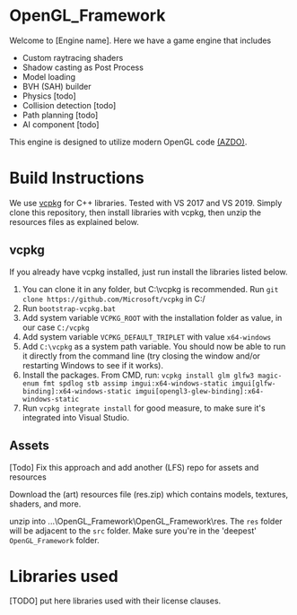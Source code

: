 # OpenGL_Framework
Welcome to [Engine name]. Here we have a game engine that includes
- Custom raytracing shaders
- Shadow casting as Post Process
- Model loading
- BVH (SAH) builder
- Physics [todo]
- Collision detection [todo]
- Path planning [todo]
- AI component [todo]

This engine is designed to utilize modern OpenGL code [(AZDO)](https://www.gdcvault.com/play/1020791/Approaching-Zero-Driver-Overhead-in).

# Build Instructions
We use [vcpkg](https://github.com/microsoft/vcpkg) for C++ libraries. Tested with VS 2017 and VS 2019.
Simply clone this repository, then install libraries with vcpkg, then unzip the resources files as explained below.

## vcpkg 
If you already have vcpkg installed, just run install the libraries listed below.

1. You can clone it in any folder, but C:\vcpkg is recommended. Run `git clone https://github.com/Microsoft/vcpkg` in C:/
2. Run `bootstrap-vcpkg.bat` 
3. Add system variable `VCPKG_ROOT` with the installation folder as value, in our case `C:/vcpkg`
4. Add system variable `VCPKG_DEFAULT_TRIPLET` with value `x64-windows`
5. Add `C:\vcpkg` as a system path variable. You should now be able to run it directly from the command line (try closing the window and/or restarting Windows to see if it works).
6. Install the packages. From CMD, run: `vcpkg install glm glfw3 magic-enum fmt spdlog stb assimp imgui:x64-windows-static imgui[glfw-binding]:x64-windows-static imgui[opengl3-glew-binding]:x64-windows-static`
6. Run `vcpkg integrate install` for good measure, to make sure it's integrated into Visual Studio. 

## Assets
[Todo] Fix this approach and add another (LFS) repo for assets and resources

Download the (art) resources file (res.zip) which contains models, textures, shaders, and more.

unzip into ...\OpenGL_Framework\OpenGL_Framework\res.  The `res` folder will be adjacent to the `src` folder. Make sure you're in the 'deepest' `OpenGL_Framework` folder.

# Libraries used
[TODO] put here libraries used with their license clauses.
